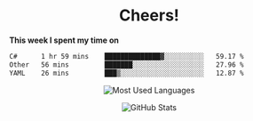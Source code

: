<h1 align="center">Cheers!</h1>

**This week I spent my time on**
<!--START_SECTION:waka-->

```txt
C#      1 hr 59 mins    ██████████████▓░░░░░░░░░░   59.17 %
Other   56 mins         ███████░░░░░░░░░░░░░░░░░░   27.96 %
YAML    26 mins         ███▒░░░░░░░░░░░░░░░░░░░░░   12.87 %
```

<!--END_SECTION:waka-->

<p align="center"><img src="https://github-readme-stats.vercel.app/api/top-langs/?username=thnkrn&layout=compact&hide=html&theme=tokyonight" alt="Most Used Languages" /></p>

<p align="center"><img src="https://github-readme-stats.vercel.app/api?username=thnkrn&show_icons=true&count_private=true&theme=tokyonight&show=reviews&hide_rank=false&rank_icon=github" alt="GitHub Stats" /></p>

<!-- <p align="center"><a href="https://wakatime.com"><img src="https://wakatime.com/share/@thnkrn/40092326-d1bd-471b-89da-9a7c63939402.png" /></p>
 -->
